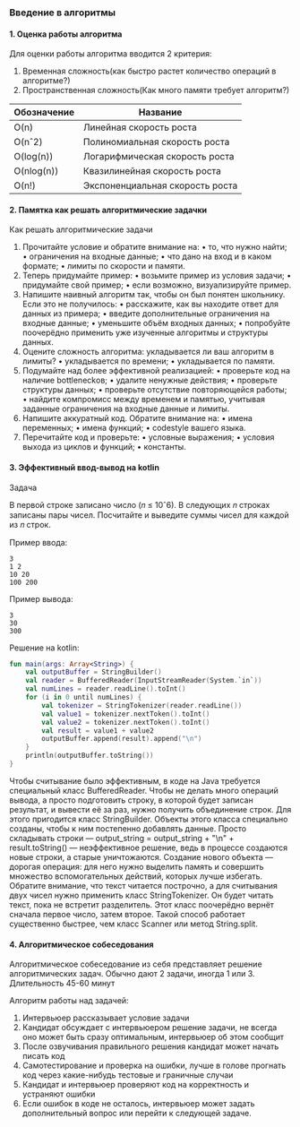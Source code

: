 ### Введение в алгоритмы

#### 1. Оценка работы алгоритма

Для оценки работы алгоритма вводится 2 критерия:

1) Временная сложность(как быстро растет количество операций в алгоритме?)
2) Пространственная сложность(Как много памяти требует алгоритм?)

| Обозначение | Название                        |
|-------------|---------------------------------|
| O(n)        | Линейная скорость роста         |
| O(nˆ2)      | Полиномиальная скорость роста   |
| O(log(n))   | Логарифмическая скорость роста  |
| O(nlog(n))  | Квазилинейная скорость роста    |
| O(n!)       | Экспоненциальная скорость роста |

#### 2. Памятка как решать алгоритмические задачки

Как решать алгоритмические задачи

1. Прочитайте условие и обратите внимание на:
   • то, что нужно найти;
   • ограничения на входные данные;
   • что дано на вход и в каком формате;
   • лимиты по скорости и памяти.
2. Теперь придумайте пример:
   • возьмите пример из условия задачи;
   • придумайте свой пример;
   • если возможно, визуализируйте пример.
3. Напишите наивный алгоритм так, чтобы он был понятен школьнику. Если это не получилось:
   • расскажите, как вы находите ответ для данных из примера;
   • введите дополнительные ограничения на входные данные;
   • уменьшите объём входных данных;
   • попробуйте поочерёдно применить уже изученные алгоритмы и структуры данных.
4. Оцените сложность алгоритма: укладывается ли ваш алгоритм в лимиты?
   • укладывается по времени;
   • укладывается по памяти.
5. Подумайте над более эффективной реализацией:
   • проверьте код на наличие bottleneckов;
   • удалите ненужные действия;
   • проверьте структуры данных;
   • проверьте отсутствие повторяющейся работы;
   • найдите компромисс между временем и памятью, учитывая заданные ограничения на входные данные и лимиты.
6. Напишите аккуратный код. Обратите внимание на:
   • имена переменных;
   • имена функций;
   • codestyle вашего языка.
7. Перечитайте код и проверьте:
   • условные выражения;
   • условия выхода из циклов и функций;
   • константы.

#### 3. Эффективный ввод-вывод на kotlin

Задача

В первой строке записано число (𝑛 ≤ 10ˆ6).
В следующих 𝑛 строках записаны пары чисел. Посчитайте и выведите суммы чисел для каждой из 𝑛 строк.

Пример ввода:

```
3
1 2
10 20
100 200 
```

Пример вывода:

```
3
30
300            
```

Решение на kotlin:

```kotlin
fun main(args: Array<String>) {
    val outputBuffer = StringBuilder()
    val reader = BufferedReader(InputStreamReader(System.`in`))
    val numLines = reader.readLine().toInt()
    for (i in 0 until numLines) {
        val tokenizer = StringTokenizer(reader.readLine())
        val value1 = tokenizer.nextToken().toInt()
        val value2 = tokenizer.nextToken().toInt()
        val result = value1 + value2
        outputBuffer.append(result).append("\n")
    }
    println(outputBuffer.toString())
}
```

Чтобы считывание было эффективным, в коде на Java требуется специальный класс BufferedReader.
Чтобы не делать много операций вывода, а просто подготовить строку, в которой будет записан результат, и вывести её за
раз, нужно получить объединение строк.
Для этого пригодится класс StringBuilder. Объекты этого класса специально созданы, чтобы к ним постепенно добавлять
данные.
Просто складывать строки — output_string = output_string + "\n" + result.toString() — неэффективное решение, ведь в
процессе создаются новые строки, а старые уничтожаются. Создание нового объекта — дорогая операция: для него нужно
выделить память и совершить множество вспомогательных действий, которых лучше избегать.
Обратите внимание, что текст читается построчно, а для считывания двух чисел нужно применить класс StringTokenizer.
Он будет читать текст, пока не встретит разделитель. Этот класс поочерёдно вернёт сначала первое число, затем второе.
Такой способ работает существенно быстрее, чем класс Scanner или метод String.split.

#### 4. Алгоритмическое собеседования

Алгоритмическое собеседование из себя представляет решение алгоритмических задач.
Обычно дают 2 задачи, иногда 1 или 3. Длительность 45-60 минут

Алгоритм работы над задачей:

1. Интервьюер рассказывает условие задачи
2. Кандидат обсуждает с интервьюером решение задачи, не всегда оно может быть сразу оптимальным, интервьюер об этом
   сообщит
3. После озвучивания правильного решения кандидат может начать писать код
4. Самотестирование и проверка на ошибки, лучше в голове прогнать код через какие-нибудь тестовые и граничные случаи
5. Кандидат и интервьюер проверяют код на корректность и устраняют ошибки
6. Если ошибок в коде не осталось, интервьюер может задать дополнительный вопрос или перейти к следующей задаче.


